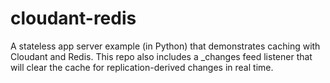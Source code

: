 # cloudant-redis

A stateless app server example (in Python) that demonstrates caching with Cloudant and Redis. This repo also includes a _changes feed listener that will clear the cache for replication-derived changes in real time.
